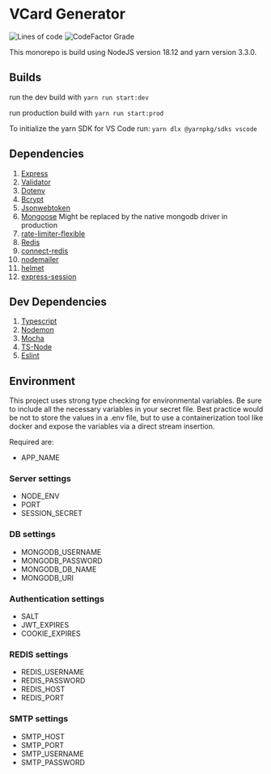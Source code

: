 # VCard Generator

![Lines of code](https://img.shields.io/tokei/lines/github/itauditresources/vcard-generator)
![CodeFactor Grade](https://img.shields.io/codefactor/grade/github/itauditresources/vcard-generator)

This monorepo is build using NodeJS version 18.12 and yarn version 3.3.0.

## Builds

run the dev build with `yarn run start:dev`

run production build with `yarn run start:prod`

To initialize the yarn SDK for VS Code run: `yarn dlx @yarnpkg/sdks vscode`

## Dependencies

1. [Express](https://www.npmjs.com/package/express)
2. [Validator](https://www.npmjs.com/package/validator)
3. [Dotenv](https://www.nmpjs.com/package/dotenv)
4. [Bcrypt](https://www.nmpjs.com/package/bcrypt)
5. [Jsonwebtoken](https://www.nmpjs.com/package/jsonwebtoken)
6. [Mongoose](https://www.nmpjs.com/package/mongoose) Might be replaced by the native mongodb driver in production
7. [rate-limiter-flexible](https://www.nmpjs.com/package/rate-limiter-flexible)
8. [Redis](https://www.nmpjs.com/package/redis)
9. [connect-redis](https://www.nmpjs.com/package/connect-redis)
10. [nodemailer](https://www.nmpjs.com/package/nodemailer)
11. [helmet](https://www.nmpjs.com/package/helmet)
12. [express-session](https://www.nmpjs.com/package/express-session)

## Dev Dependencies

1. [Typescript](https://www.npmjs.com/package/typescript)
2. [Nodemon](https://www.npmjs.com/package/nodemon)
3. [Mocha](https://www.nmpjs.com/package/mocha)
4. [TS-Node](https://www.nmpjs.com/package/ts-node)
5. [Eslint](https://www.nmpjs.com/package/eslint)

## Environment

This project uses strong type checking for environmental variables. Be sure to include all the necessary
variables in your secret file. Best practice would be not to store the values in a .env file,
but to use a containerization tool like docker and expose the variables via a direct stream insertion.

Required are:

- APP_NAME

### Server settings

- NODE_ENV
- PORT
- SESSION_SECRET

### DB settings

- MONGODB_USERNAME
- MONGODB_PASSWORD
- MONGODB_DB_NAME
- MONGODB_URI

### Authentication settings

- SALT
- JWT_EXPIRES
- COOKIE_EXPIRES

### REDIS settings

- REDIS_USERNAME
- REDIS_PASSWORD
- REDIS_HOST
- REDIS_PORT

### SMTP settings

- SMTP_HOST
- SMTP_PORT
- SMTP_USERNAME
- SMTP_PASSWORD
